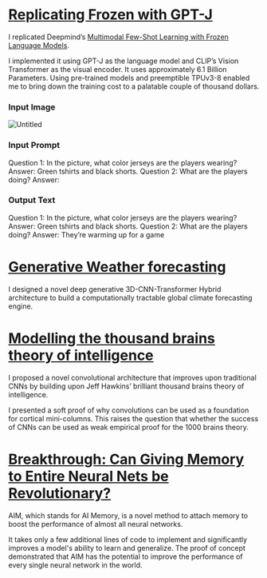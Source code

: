 # [Replicating Frozen with GPT-J]([https://www.notion.so/Replicating-Frozen-with-GPT-J-7dd8238bda664cf489c7b1187256ffc8?pvs=21](https://joylunkad.notion.site/Replicating-Frozen-with-GPT-J-7dd8238bda664cf489c7b1187256ffc8))

I replicated Deepmind’s [Multimodal Few-Shot Learning with Frozen Language Models](https://arxiv.org/abs/2106.13884). 

I implemented it using GPT-J as the language model and CLIP’s Vision Transformer as the visual encoder. It uses approximately 6.1 Billion Parameters. Using pre-trained models and preemptible TPUv3-8 enabled me to bring down the training cost to a palatable couple of thousand dollars. 

### Input Image

![Untitled](https://github.com/Joy-Lunkad/my-projects-and-articles/assets/63045889/19b36d9f-88a5-441d-acb9-12f7ae200a7d)

### Input Prompt

Question 1: In the picture, what color jerseys are the players wearing? Answer: Green tshirts and black shorts.
Question 2: What are the players doing? Answer:    

### Output Text
Question 1: In the picture, what color jerseys are the players wearing? Answer: Green tshirts and black shorts. 
Question 2: What are the players doing? Answer: They’re warming up for a game

# [Generative Weather forecasting](https://www.notion.so/Generative-Weather-forecasting-5c8573cb95774ef18291397157e5687a?pvs=21)

I designed a novel deep generative 3D-CNN-Transformer Hybrid architecture to build a computationally tractable global climate forecasting engine. 

# [Modelling the thousand brains theory of intelligence](https://www.notion.so/Modelling-the-thousand-brains-theory-of-intelligence-ade9b2db8f2f4f58ad9a4716e7d79285?pvs=21)

I proposed a novel convolutional architecture that improves upon traditional CNNs by building upon Jeff Hawkins’ brilliant thousand brains theory of intelligence.

I presented a soft proof of why convolutions can be used as a foundation for cortical mini-columns. This raises the question that whether the success of CNNs can be used as weak empirical proof for the 1000 brains theory.

# [Breakthrough: Can Giving Memory to Entire Neural Nets be Revolutionary?](https://www.notion.so/Breakthrough-Can-Giving-Memory-to-Entire-Neural-Nets-be-Revolutionary-289d408be8ef4eb2b055de8db66b9da4?pvs=21)

AIM, which stands for AI Memory, is a novel method to attach memory to boost the performance of almost all neural networks. 

It takes only a few additional lines of code to implement and significantly improves a model's ability to learn and generalize. The proof of concept demonstrated that AIM has the potential to improve the performance of every single neural network in the world.
